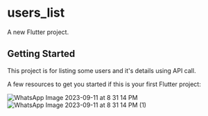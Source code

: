 # users_list

A new Flutter project.

## Getting Started

This project is for listing some users and it's details using API call.

A few resources to get you started if this is your first Flutter project:

![WhatsApp Image 2023-09-11 at 8 31 14 PM](https://github.com/siyadas878/user_list/assets/123435167/616aa7bf-5d3d-427f-bf49-92bfb4d570b8)
![WhatsApp Image 2023-09-11 at 8 31 14 PM (1)](https://github.com/siyadas878/user_list/assets/123435167/aff97000-7544-4698-a7a9-18bce7f62a3a)

